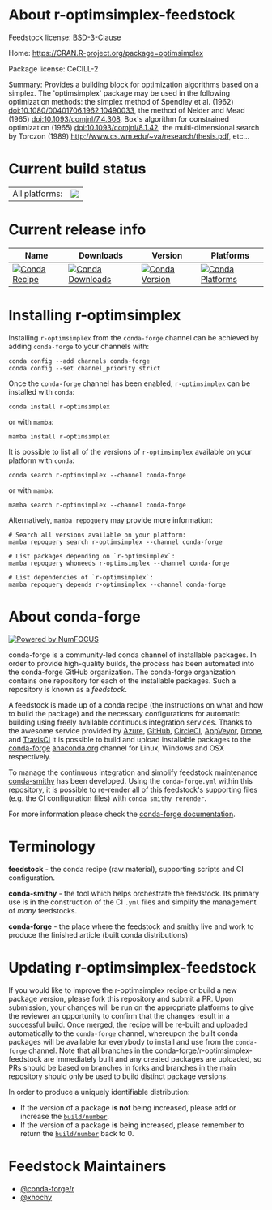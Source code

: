 About r-optimsimplex-feedstock
==============================

Feedstock license: [BSD-3-Clause](https://github.com/conda-forge/r-optimsimplex-feedstock/blob/main/LICENSE.txt)

Home: https://CRAN.R-project.org/package=optimsimplex

Package license: CeCILL-2

Summary: Provides a building block for optimization algorithms based on a simplex. The 'optimsimplex' package may be used in the following optimization methods: the simplex method of Spendley et al. (1962) <doi:10.1080/00401706.1962.10490033>, the method of  Nelder and Mead (1965) <doi:10.1093/comjnl/7.4.308>, Box's algorithm for constrained optimization (1965) <doi:10.1093/comjnl/8.1.42>, the  multi-dimensional search by Torczon (1989)  <http://www.cs.wm.edu/~va/research/thesis.pdf>, etc...

Current build status
====================


<table><tr><td>All platforms:</td>
    <td>
      <a href="https://dev.azure.com/conda-forge/feedstock-builds/_build/latest?definitionId=7222&branchName=main">
        <img src="https://dev.azure.com/conda-forge/feedstock-builds/_apis/build/status/r-optimsimplex-feedstock?branchName=main">
      </a>
    </td>
  </tr>
</table>

Current release info
====================

| Name | Downloads | Version | Platforms |
| --- | --- | --- | --- |
| [![Conda Recipe](https://img.shields.io/badge/recipe-r--optimsimplex-green.svg)](https://anaconda.org/conda-forge/r-optimsimplex) | [![Conda Downloads](https://img.shields.io/conda/dn/conda-forge/r-optimsimplex.svg)](https://anaconda.org/conda-forge/r-optimsimplex) | [![Conda Version](https://img.shields.io/conda/vn/conda-forge/r-optimsimplex.svg)](https://anaconda.org/conda-forge/r-optimsimplex) | [![Conda Platforms](https://img.shields.io/conda/pn/conda-forge/r-optimsimplex.svg)](https://anaconda.org/conda-forge/r-optimsimplex) |

Installing r-optimsimplex
=========================

Installing `r-optimsimplex` from the `conda-forge` channel can be achieved by adding `conda-forge` to your channels with:

```
conda config --add channels conda-forge
conda config --set channel_priority strict
```

Once the `conda-forge` channel has been enabled, `r-optimsimplex` can be installed with `conda`:

```
conda install r-optimsimplex
```

or with `mamba`:

```
mamba install r-optimsimplex
```

It is possible to list all of the versions of `r-optimsimplex` available on your platform with `conda`:

```
conda search r-optimsimplex --channel conda-forge
```

or with `mamba`:

```
mamba search r-optimsimplex --channel conda-forge
```

Alternatively, `mamba repoquery` may provide more information:

```
# Search all versions available on your platform:
mamba repoquery search r-optimsimplex --channel conda-forge

# List packages depending on `r-optimsimplex`:
mamba repoquery whoneeds r-optimsimplex --channel conda-forge

# List dependencies of `r-optimsimplex`:
mamba repoquery depends r-optimsimplex --channel conda-forge
```


About conda-forge
=================

[![Powered by
NumFOCUS](https://img.shields.io/badge/powered%20by-NumFOCUS-orange.svg?style=flat&colorA=E1523D&colorB=007D8A)](https://numfocus.org)

conda-forge is a community-led conda channel of installable packages.
In order to provide high-quality builds, the process has been automated into the
conda-forge GitHub organization. The conda-forge organization contains one repository
for each of the installable packages. Such a repository is known as a *feedstock*.

A feedstock is made up of a conda recipe (the instructions on what and how to build
the package) and the necessary configurations for automatic building using freely
available continuous integration services. Thanks to the awesome service provided by
[Azure](https://azure.microsoft.com/en-us/services/devops/), [GitHub](https://github.com/),
[CircleCI](https://circleci.com/), [AppVeyor](https://www.appveyor.com/),
[Drone](https://cloud.drone.io/welcome), and [TravisCI](https://travis-ci.com/)
it is possible to build and upload installable packages to the
[conda-forge](https://anaconda.org/conda-forge) [anaconda.org](https://anaconda.org/)
channel for Linux, Windows and OSX respectively.

To manage the continuous integration and simplify feedstock maintenance
[conda-smithy](https://github.com/conda-forge/conda-smithy) has been developed.
Using the ``conda-forge.yml`` within this repository, it is possible to re-render all of
this feedstock's supporting files (e.g. the CI configuration files) with ``conda smithy rerender``.

For more information please check the [conda-forge documentation](https://conda-forge.org/docs/).

Terminology
===========

**feedstock** - the conda recipe (raw material), supporting scripts and CI configuration.

**conda-smithy** - the tool which helps orchestrate the feedstock.
                   Its primary use is in the construction of the CI ``.yml`` files
                   and simplify the management of *many* feedstocks.

**conda-forge** - the place where the feedstock and smithy live and work to
                  produce the finished article (built conda distributions)


Updating r-optimsimplex-feedstock
=================================

If you would like to improve the r-optimsimplex recipe or build a new
package version, please fork this repository and submit a PR. Upon submission,
your changes will be run on the appropriate platforms to give the reviewer an
opportunity to confirm that the changes result in a successful build. Once
merged, the recipe will be re-built and uploaded automatically to the
`conda-forge` channel, whereupon the built conda packages will be available for
everybody to install and use from the `conda-forge` channel.
Note that all branches in the conda-forge/r-optimsimplex-feedstock are
immediately built and any created packages are uploaded, so PRs should be based
on branches in forks and branches in the main repository should only be used to
build distinct package versions.

In order to produce a uniquely identifiable distribution:
 * If the version of a package **is not** being increased, please add or increase
   the [``build/number``](https://docs.conda.io/projects/conda-build/en/latest/resources/define-metadata.html#build-number-and-string).
 * If the version of a package **is** being increased, please remember to return
   the [``build/number``](https://docs.conda.io/projects/conda-build/en/latest/resources/define-metadata.html#build-number-and-string)
   back to 0.

Feedstock Maintainers
=====================

* [@conda-forge/r](https://github.com/conda-forge/r/)
* [@xhochy](https://github.com/xhochy/)

